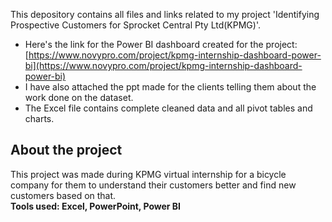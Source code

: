This depository contains all files and links related to my project 'Identifying Prospective Customers for Sprocket Central Pty Ltd(KPMG)'.<br>

* Here's the link for the Power BI dashboard created for the project:[https://www.novypro.com/project/kpmg-internship-dashboard-power-bi](https://www.novypro.com/project/kpmg-internship-dashboard-power-bi)<br>
* I have also attached the ppt made for the clients telling them about the work done on the dataset.<br>
* The Excel file contains complete cleaned data and all pivot tables and charts.

## About the project
This project was made during KPMG virtual internship for a bicycle company for them to understand their customers better and find new customers based on that.
<br>
**Tools used: Excel, PowerPoint, Power BI**
